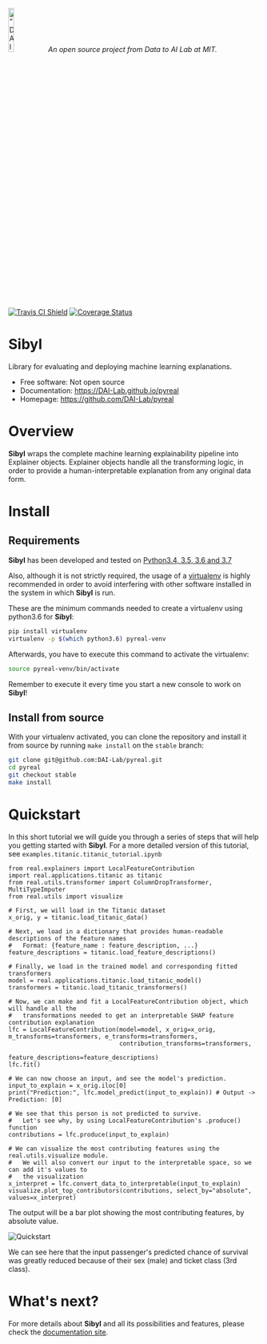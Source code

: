 <p align="left">
<img width=15% src="https://dai.lids.mit.edu/wp-content/uploads/2018/06/Logo_DAI_highres.png" alt=“DAI-Lab” />
<i>An open source project from Data to AI Lab at MIT.</i>
</p>

<!-- Uncomment these lines after releasing the package to PyPI for version and downloads badges -->
<!--[![PyPI Shield](https://img.shields.io/pypi/v/pyreal.svg)](https://pypi.python.org/pypi/pyreal)-->
<!--[![Downloads](https://pepy.tech/badge/pyreal)](https://pepy.tech/project/pyreal)-->
[![Travis CI Shield](https://travis-ci.org/DAI-Lab/pyreal.svg?branch=master)](https://travis-ci.org/DAI-Lab/pyreal)
[![Coverage Status](https://codecov.io/gh/DAI-Lab/pyreal/branch/master/graph/badge.svg)](https://codecov.io/gh/DAI-Lab/pyreal)

# Sibyl

Library for evaluating and deploying machine learning explanations.

- Free software: Not open source
- Documentation: https://DAI-Lab.github.io/pyreal
- Homepage: https://github.com/DAI-Lab/pyreal

# Overview

**Sibyl** wraps the complete machine learning explainability pipeline into Explainer objects. Explainer objects
handle all the transforming logic, in order to provide a human-interpretable explanation from any original
data form.

# Install

## Requirements

**Sibyl** has been developed and tested on [Python3.4, 3.5, 3.6 and 3.7](https://www.python.org/downloads/)

Also, although it is not strictly required, the usage of a [virtualenv](https://virtualenv.pypa.io/en/latest/)
is highly recommended in order to avoid interfering with other software installed in the system
in which **Sibyl** is run.

These are the minimum commands needed to create a virtualenv using python3.6 for **Sibyl**:

```bash
pip install virtualenv
virtualenv -p $(which python3.6) pyreal-venv
```

Afterwards, you have to execute this command to activate the virtualenv:

```bash
source pyreal-venv/bin/activate
```

Remember to execute it every time you start a new console to work on **Sibyl**!

<!-- Uncomment this section after releasing the package to PyPI for installation instructions
## Install from PyPI

After creating the virtualenv and activating it, we recommend using
[pip](https://pip.pypa.io/en/stable/) in order to install **Sibyl**:

```bash
pip install pyreal
```

This will pull and install the latest stable release from [PyPI](https://pypi.org/).
-->

## Install from source

With your virtualenv activated, you can clone the repository and install it from
source by running `make install` on the `stable` branch:

```bash
git clone git@github.com:DAI-Lab/pyreal.git
cd pyreal
git checkout stable
make install
```

<!--## Install for Development

If you want to contribute to the project, a few more steps are required to make the project ready
for development.

Please head to the [Contributing Guide](https://DAI-Lab.github.io/pyreal/contributing.html#get-started)
for more details about this process.-->

# Quickstart

In this short tutorial we will guide you through a series of steps that will help you
getting started with **Sibyl**. For a more detailed version of this tutorial, see 
`examples.titanic.titanic_tutorial.ipynb`

```python3
from real.explainers import LocalFeatureContribution
import real.applications.titanic as titanic
from real.utils.transformer import ColumnDropTransformer, MultiTypeImputer
from real.utils import visualize

# First, we will load in the Titanic dataset
x_orig, y = titanic.load_titanic_data()

# Next, we load in a dictionary that provides human-readable descriptions of the feature names
#   Format: {feature_name : feature_description, ...}
feature_descriptions = titanic.load_feature_descriptions()

# Finally, we load in the trained model and corresponding fitted transformers
model = real.applications.titanic.load_titanic_model()
transformers = titanic.load_titanic_transformers()

# Now, we can make and fit a LocalFeatureContribution object, which will handle all the 
#   transformations needed to get an interpretable SHAP feature contribution explanation
lfc = LocalFeatureContribution(model=model, x_orig=x_orig, m_transforms=transformers, e_transforms=transformers, 
                               contribution_transforms=transformers, 
                               feature_descriptions=feature_descriptions)
lfc.fit()

# We can now choose an input, and see the model's prediction.
input_to_explain = x_orig.iloc[0]
print("Prediction:", lfc.model_predict(input_to_explain)) # Output -> Prediction: [0]

# We see that this person is not predicted to survive. 
#   Let's see why, by using LocalFeatureContribution's .produce() function
contributions = lfc.produce(input_to_explain)

# We can visualize the most contributing features using the real.utils.visualize module. 
#   We will also convert our input to the interpretable space, so we can add it's values to
#   the visualization
x_interpret = lfc.convert_data_to_interpretable(input_to_explain)
visualize.plot_top_contributors(contributions, select_by="absolute", values=x_interpret)
```
The output will be a bar plot showing the most contributing features, by absolute value. 

![Quickstart](docs/images/quickstart.png)

We can see here that the input passenger's predicted chance of survival was greatly reduced
because of their sex (male) and ticket class (3rd class).

# What's next?

For more details about **Sibyl** and all its possibilities
and features, please check the [documentation site](
https://DAI-Lab.github.io/pyreal/).
